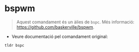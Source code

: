 # bspwm

> Aquest comandament és un àlies de `bspc`.
> Més informació: <https://github.com/baskerville/bspwm>.

- Veure documentació pel comandament original:

`tldr bspc`
